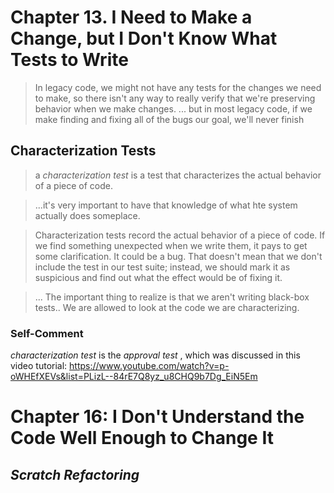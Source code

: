 # Chapter 13. I Need to Make a Change, but I Don't Know What Tests to Write
> In legacy code, we might not have any tests for the changes we need to make, so there isn't any way to really verify that we're preserving behavior when we make changes. ... but in most legacy code, if we make finding and fixing all of the bugs our goal, we'll never finish

## Characterization Tests
> a *characterization test* is a test that characterizes the actual behavior of a piece of code.

> ...it's very important to have that knowledge of what hte system actually does someplace.

> Characterization tests record the actual behavior of a piece of code. If we find something unexpected when we write them, it pays to get some clarification. It could be a bug. That doesn't mean that we don't include the test in our test suite; instead, we should mark it as suspicious and find out what the effect would be of fixing it.

> ... The important thing to realize is that we aren't writing black-box tests.. We are allowed to look at the code we are characterizing.

### Self-Comment
*characterization test* is the *approval test* , which was discussed in this video tutorial: https://www.youtube.com/watch?v=p-oWHEfXEVs&list=PLizL--84rE7Q8yz_u8CHQ9b7Dg_EiN5Em

# Chapter 16: I Don't Understand the Code Well Enough to Change It
## *Scratch Refactoring*

  
